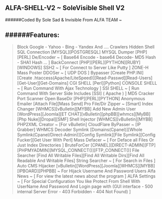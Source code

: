 ## ALFA-SHELL-V2 ~ SoleVisible Shell V2

######Coded By Sole Sad & Invisible From ALFA TEAM ~

######Features:
-------------------------------------------------------------------------------
>Block Google - Yahoo - Bing - Yandex And .... Crawlers
>Hidden Shell
>SQL Connection [MYSQL][POSTGRESQL]
MYSQL Dumper [PHP][PERL]
De/Encoder ~ [ Base64 Encode - base64 Decode- MD5 Hash - SHA1 Hash ... ]
BackConnect [PHP][PERL][PYTHON][RUBY][WINDOWS]
SSH2 ~ [ For Connect to Server Like Putty ]
ZONE-H Mass Poster
DDOSer ~ [ UDP DOS ]
Bypasser [Create PHP.INI][Create .htaccess(Apache/LiteSpeed)][Read-Passwd][Read-Users][Get-User][Get-Domains] 
CGI SHELL [Perl][Python]
CONSOLE SHELL ~ [ Run Command With Ajax Technology ]
SSI SHELL ~ [ Run Command With Server Side Includes [SSI] ( Apache ) ]
MD5 Cracker
Port Scanner
Open BaseDir [PHP][PERL][PYTHON]
Anonymous Emailer [Attach File][Mass Send]
Pro File/Dir Zipper ~ [Smart]
Index Changer [WHMCS][vBulletin][MYBB]
Add New Admin User [WordPress][Joomla][ET CHAT][vBulletin][phpBB][whmcs][MyBB][Php Nuke][Dropal][SMF]
Shell Injector [WHMCS][vBulletin][MYBB]
PHP2XML Creator ~ [For vBulletin]
CloudFlare ByPasser ~ [IP Grabber] 
WHMCS Decoder 
Symlink [Domains(Cpanel)][Whole Symlink(Cpanel/Direct-Admin)][Config Symlink][File Symlink][Config Fucker][Get User With Perl] 
Mass Defacer ~ [ For Deface all Files Or Just Index Directories ]
BruteForCer [CPANEL][DIRECT-ADMIN][FTP][PHPMYADMIN][MYSQL_CONNECT()][FTP_CONNECT()]
File Searcher [Find All Writable Files][Find All Writable Dirs][Find All Readable And Writable Files]
String Searcher ~ [ For Search in Files ]  
Auto CMS Hijacker [vBulletin][WordPress][Joomla][WHMCS][MYBB][IPBOARD][PHPBB] ~ For Hijack Username And Password Users
Alfa News ~ [ For view the latest news about the program ]
ALFA Settings ~ [ For Special Configuration You like Protect From Shell With UserName And Password And Login page with (GUI interface - 500 internal Server Error -  403 Forbidden - 404 Not Found) ]
